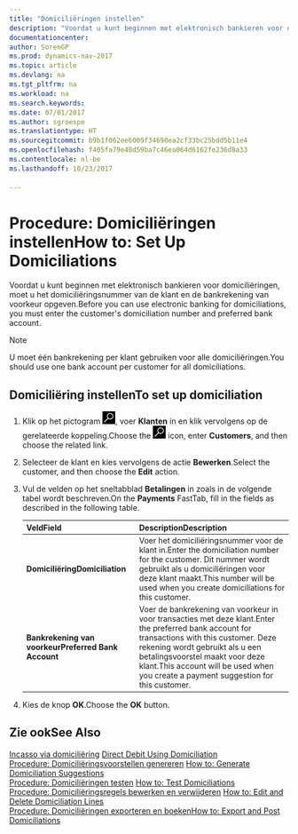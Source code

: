 ```yaml
---
title: "Domiciliëringen instellen"
description: "Voordat u kunt beginnen met elektronisch bankieren voor domiciliëringen, moet u het domiciliëringsnummer van de klant en de bankrekening van voorkeur opgeven."
documentationcenter: 
author: SorenGP
ms.prod: dynamics-nav-2017
ms.topic: article
ms.devlang: na
ms.tgt_pltfrm: na
ms.workload: na
ms.search.keywords: 
ms.date: 07/01/2017
ms.author: sgroespe
ms.translationtype: HT
ms.sourcegitcommit: b9b1f062ee6009f34698ea2cf33bc25bdd5b11e4
ms.openlocfilehash: f405fa79e48d59ba7c46ea064d6162fe236d8a33
ms.contentlocale: nl-be
ms.lasthandoff: 10/23/2017

---
```

# <a name="how-to-set-up-domiciliations"></a><span data-ttu-id="9b910-103">Procedure: Domiciliëringen instellen</span><span class="sxs-lookup"><span data-stu-id="9b910-103">How to: Set Up Domiciliations</span></span>
<span data-ttu-id="9b910-104">Voordat u kunt beginnen met elektronisch bankieren voor domiciliëringen, moet u het domiciliëringsnummer van de klant en de bankrekening van voorkeur opgeven.</span><span class="sxs-lookup"><span data-stu-id="9b910-104">Before you can use electronic banking for domiciliations, you must enter the customer's domiciliation number and preferred bank account.</span></span>  

> [!NOTE]  
>  <span data-ttu-id="9b910-105">U moet één bankrekening per klant gebruiken voor alle domiciliëringen.</span><span class="sxs-lookup"><span data-stu-id="9b910-105">You should use one bank account per customer for all domiciliations.</span></span>  

## <a name="to-set-up-domiciliation"></a><span data-ttu-id="9b910-106">Domiciliëring instellen</span><span class="sxs-lookup"><span data-stu-id="9b910-106">To set up domiciliation</span></span>  

1.  <span data-ttu-id="9b910-107">Klik op het pictogram ![Zoeken naar pagina of rapport](../../media/ui-search/search_small.png "Pictogram Zoeken naar pagina of rapport"), voer **Klanten** in en klik vervolgens op de gerelateerde koppeling.</span><span class="sxs-lookup"><span data-stu-id="9b910-107">Choose the ![Search for Page or Report](../../media/ui-search/search_small.png "Search for Page or Report icon") icon, enter **Customers**, and then choose the related link.</span></span>  
2.  <span data-ttu-id="9b910-108">Selecteer de klant en kies vervolgens de actie **Bewerken**.</span><span class="sxs-lookup"><span data-stu-id="9b910-108">Select the customer, and then choose the **Edit** action.</span></span>  
3.  <span data-ttu-id="9b910-109">Vul de velden op het sneltabblad **Betalingen** in zoals in de volgende tabel wordt beschreven.</span><span class="sxs-lookup"><span data-stu-id="9b910-109">On the **Payments** FastTab, fill in the fields as described in the following table.</span></span>  

    |<span data-ttu-id="9b910-110">Veld</span><span class="sxs-lookup"><span data-stu-id="9b910-110">Field</span></span>|<span data-ttu-id="9b910-111">Description</span><span class="sxs-lookup"><span data-stu-id="9b910-111">Description</span></span>|  
    |---------------------------------|---------------------------------------|  
    |<span data-ttu-id="9b910-112">**Domiciliëring**</span><span class="sxs-lookup"><span data-stu-id="9b910-112">**Domiciliation**</span></span>|<span data-ttu-id="9b910-113">Voer het domiciliëringsnummer voor de klant in.</span><span class="sxs-lookup"><span data-stu-id="9b910-113">Enter the domiciliation number for the customer.</span></span> <span data-ttu-id="9b910-114">Dit nummer wordt gebruikt als u domiciliëringen voor deze klant maakt.</span><span class="sxs-lookup"><span data-stu-id="9b910-114">This number will be used when you create domiciliations for this customer.</span></span>|  
    |<span data-ttu-id="9b910-115">**Bankrekening van voorkeur**</span><span class="sxs-lookup"><span data-stu-id="9b910-115">**Preferred Bank Account**</span></span>|<span data-ttu-id="9b910-116">Voer de bankrekening van voorkeur in voor transacties met deze klant.</span><span class="sxs-lookup"><span data-stu-id="9b910-116">Enter the preferred bank account for transactions with this customer.</span></span> <span data-ttu-id="9b910-117">Deze rekening wordt gebruikt als u een betalingsvoorstel maakt voor deze klant.</span><span class="sxs-lookup"><span data-stu-id="9b910-117">This account will be used when you create a payment suggestion for this customer.</span></span>|  

4.  <span data-ttu-id="9b910-118">Kies de knop **OK**.</span><span class="sxs-lookup"><span data-stu-id="9b910-118">Choose the **OK** button.</span></span>  

## <a name="see-also"></a><span data-ttu-id="9b910-119">Zie ook</span><span class="sxs-lookup"><span data-stu-id="9b910-119">See Also</span></span>  
 <span data-ttu-id="9b910-120">[Incasso via domiciliëring](direct-debit-using-domiciliation.md) </span><span class="sxs-lookup"><span data-stu-id="9b910-120">[Direct Debit Using Domiciliation](direct-debit-using-domiciliation.md) </span></span>  
 <span data-ttu-id="9b910-121">[Procedure: Domiciliëringsvoorstellen genereren](how-to-generate-domiciliation-suggestions.md) </span><span class="sxs-lookup"><span data-stu-id="9b910-121">[How to: Generate Domiciliation Suggestions](how-to-generate-domiciliation-suggestions.md) </span></span>  
 <span data-ttu-id="9b910-122">[Procedure: Domiciliëringen testen](how-to-test-domiciliations.md) </span><span class="sxs-lookup"><span data-stu-id="9b910-122">[How to: Test Domiciliations](how-to-test-domiciliations.md) </span></span>  
 <span data-ttu-id="9b910-123">[Procedure: Domiciliëringsregels bewerken en verwijderen](how-to-edit-and-delete-domiciliation-lines.md) </span><span class="sxs-lookup"><span data-stu-id="9b910-123">[How to: Edit and Delete Domiciliation Lines](how-to-edit-and-delete-domiciliation-lines.md) </span></span>  
 [<span data-ttu-id="9b910-124">Procedure: Domiciliëringen exporteren en boeken</span><span class="sxs-lookup"><span data-stu-id="9b910-124">How to: Export and Post Domiciliations</span></span>](how-to-export-and-post-domiciliations.md)

